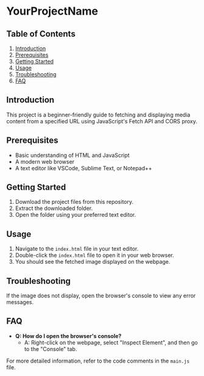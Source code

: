 # YourProjectName

## Table of Contents
1. [Introduction](#introduction)
2. [Prerequisites](#prerequisites)
3. [Getting Started](#getting-started)
4. [Usage](#usage)
5. [Troubleshooting](#troubleshooting)
6. [FAQ](#faq)

## Introduction
This project is a beginner-friendly guide to fetching and displaying media content from a specified URL using JavaScript's Fetch API and CORS proxy.

## Prerequisites
- Basic understanding of HTML and JavaScript
- A modern web browser
- A text editor like VSCode, Sublime Text, or Notepad++

## Getting Started
1. Download the project files from this repository.
2. Extract the downloaded folder.
3. Open the folder using your preferred text editor.

## Usage
1. Navigate to the `index.html` file in your text editor.
2. Double-click the `index.html` file to open it in your web browser.
3. You should see the fetched image displayed on the webpage.

## Troubleshooting
If the image does not display, open the browser's console to view any error messages.

## FAQ
- **Q: How do I open the browser's console?**
  - A: Right-click on the webpage, select "Inspect Element", and then go to the "Console" tab.

For more detailed information, refer to the code comments in the `main.js` file.
